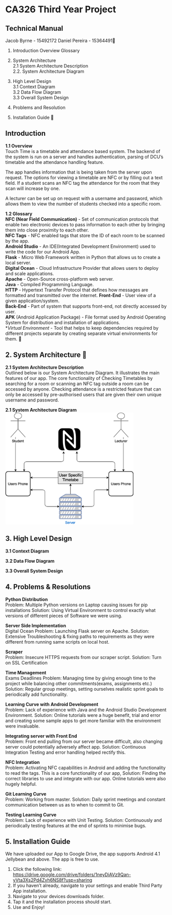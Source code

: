 # CA326 Third Year Project 

## Technical Manual 

Jacob Byrne - 15492172
Daniel Pereira - 15364491

1. Introduction 
Overview 
Glossary 

2. System Architecture<br/>
	2.1 	System Architecture Description<br/>
	2.2. 	System Architecture Diagram

3. High Level Design<br/> 
	3.1 	Context Diagram<br/>
	3.2 	Data Flow Diagram<br/>
	3.3 	Overall System Design

4. Problems and Resolution

5. Installation Guide 

## Introduction 

**1.1 Overview** <br/>
Touch Time is a timetable and attendance based system. 
The backend of the system is run on a server and handles authentication, parsing of DCU’s timetable and the attendance handling feature.

The app handles information that is being taken from the server upon request. The options for viewing a timetable are NFC or by filling out a text field. If a student scans an NFC tag the attendance for the room that they scan will increase by one. 

A lecturer can be set up on request with a username and password, which allows them to view the number of students checked into a specific room.

**1.2 Glossary** <br/> 
**NFC (Near Field Communication)** - Set of communication protocols that enable two electronic devices to pass information to each other by bringing them into close proximity to each other.<br/>
**NFC Tags** - NFC enabled tags that store the ID of each room to be scanned by the app.<br/>
**Android Studio** - An IDE(Integrated Development Environment) used to write the code for our Android App. <br/>
**Flask** - Micro Web Framework written in Python that allows us to create a local server. <br/>
**Digital Ocean** - Cloud Infrastructure Provider that allows users to deploy and scale applications. <br/>
**Apache** - Open-Source cross-platform web server. <br/>
**Java** - Compiled Programming Language. <br/>
**HTTP** - Hypertext Transfer Protocol that defines how messages are formatted and transmitted over the internet. 
**Front-End** - User view of a given application/system.<br/>
**Back-End** - Part of system that supports front-end, not directly accessed by user. <br/>
**APK** (Android Application Package) - File format used  by Android Operating System for distribution and installation of applications. <br/>
**Virtual Environment* - Tool that helps to keep dependencies required by different projects separate by creating separate virtual environments for them.

## 2. System Architecture 

**2.1 System Architecture Description**</br>
Outlined below is our System Architecture Diagram. It illustrates the main features of our app. The core functionality of Checking Timetables by searching for a room or scanning an NFC tag outside a room can be accessed by anyone. Checking attendance is a restricted feature that can only be accessed by pre-authorised users that are given their own unique username and password. 

**2.1 System Architecture Diagram**<br/>
<img src=./images/updated_system_architecture.png width="400
">

## 3. High Level Design 
**3.1 Context Diagram** 

**3.2 Data Flow Diagram**

**3.3 Overall System Design** 

## 4. Problems & Resolutions 

**Python Distribution** <br/>
Problem: Multiple Python versions on Laptop causing issues for pip installations
Solution: Using Virtual Environment to control exactly what versions of different pieces of Software we were using. 

**Server Side Implementation**<br/>
Digital Ocean
Problem: Launching Flask server on Apache.
Solution: Extensive Troubleshooting & fixing paths to requirements as they were different from running same scripts on local host. 

**Scraper**<br/>
Problem: Insecure HTTPS requests from our scraper script. 
Solution: Turn on SSL Certification  

**Time Management**<br/> 
Exams 
Deadlines
Problem: Managing time by giving enough time to the project while balancing other commitments(exams, assignments etc.)
Solution: Regular group meetings, setting ourselves realistic sprint goals to periodically add functionality. 

**Learning Curve with Android Development**<br/>
Problem: Lack of experience with Java and the Android Studio Development Environment. 
Solution: Online tutorials were a huge benefit, trial and error and creating some sample apps to get more familiar with the environment were invaluable.

**Integrating server with Front End**<br/>
Problem: Front end pulling from our server became difficult, also changing server could potentially adversely affect app. 
Solution: Continuous Integration Testing and error handling helped rectify this. 

**NFC Integration**<br/>
Problem: Activating NFC capabilities in Android and adding the functionality to read the tags. This is a core functionality of our app, 
Solution: Finding the correct libraries to use and integrate with our app. Online tutorials were also hugely helpful. 

**Git Learning Curve**<br/>
Problem: Working from master.
Solution: Daily sprint meetings and constant communication between us as to when to commit to Git. 

**Testing Learning Curve**<br/>
Problem: Lack of experience with Unit Testing. 
Solution: Continuously and periodically testing features at the end of sprints to minimise bugs. 


## 5. Installation Guide 

We have uploaded our App to Google Drive, the app supports Android 4.1 Jellybean and above. The app is free to use. 

1. Click the following link: https://drive.google.com/drive/folders/1neyDiAVz9Qan-yVta3Xs2Pd4Zvh6NS8f?usp=sharing 
2. If you haven’t already, navigate to your settings and enable Third Party App installation.
3. Navigate to your devices downloads folder. 
4. Tap it and the installation process should start. 
5. Use and Enjoy! 



